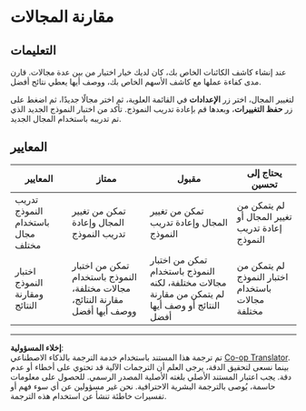 <!--
CO_OP_TRANSLATOR_METADATA:
{
  "original_hash": "d93ee76fac4c2199973689ecd05baaf9",
  "translation_date": "2025-08-26T21:39:34+00:00",
  "source_file": "5-retail/lessons/1-train-stock-detector/assignment.md",
  "language_code": "ar"
}
-->
# مقارنة المجالات

## التعليمات

عند إنشاء كاشف الكائنات الخاص بك، كان لديك خيار اختيار من بين عدة مجالات. قارن مدى كفاءة عملها مع كاشف الأسهم الخاص بك، ووصف أيها يعطي نتائج أفضل.

لتغيير المجال، اختر زر **الإعدادات** في القائمة العلوية، ثم اختر مجالًا جديدًا، ثم اضغط على زر **حفظ التغييرات**، وبعدها قم بإعادة تدريب النموذج. تأكد من اختبار النموذج الجديد الذي تم تدريبه باستخدام المجال الجديد.

## المعايير

| المعايير | ممتاز | مقبول | يحتاج إلى تحسين |
| -------- | ------ | ------ | --------------- |
| تدريب النموذج باستخدام مجال مختلف | تمكن من تغيير المجال وإعادة تدريب النموذج | تمكن من تغيير المجال وإعادة تدريب النموذج | لم يتمكن من تغيير المجال أو إعادة تدريب النموذج |
| اختبار النموذج ومقارنة النتائج | تمكن من اختبار النموذج باستخدام مجالات مختلفة، مقارنة النتائج، ووصف أيها أفضل | تمكن من اختبار النموذج باستخدام مجالات مختلفة، لكنه لم يتمكن من مقارنة النتائج أو وصف أيها أفضل | لم يتمكن من اختبار النموذج باستخدام مجالات مختلفة |

---

**إخلاء المسؤولية**:  
تم ترجمة هذا المستند باستخدام خدمة الترجمة بالذكاء الاصطناعي [Co-op Translator](https://github.com/Azure/co-op-translator). بينما نسعى لتحقيق الدقة، يرجى العلم أن الترجمات الآلية قد تحتوي على أخطاء أو عدم دقة. يجب اعتبار المستند الأصلي بلغته الأصلية المصدر الرسمي. للحصول على معلومات حاسمة، يُوصى بالترجمة البشرية الاحترافية. نحن غير مسؤولين عن أي سوء فهم أو تفسيرات خاطئة تنشأ عن استخدام هذه الترجمة.